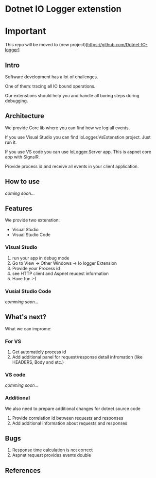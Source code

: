 # Dotnet IO Logger extenstion

# Important

This repo will be moved to (new project)[https://github.com/Dotnet-IO-logger]

## Intro

Software development has a lot of challenges. 

One of them: tracing all IO bound operations. 

Our extenstions should help you and handle all boring steps during debugging.

## Architecture

We provide Core lib where you can find how we log all events. 

If you use Visual Studio you can find IoLogger.VsExtenstion project. Just run it.

If you use VS code you can use IoLogger.Server app. This is aspnet core app with SignalR.

Provide process id and receive all events in your client application.

## How to use

*coming soon...*

## Features

We provide two extenstion:

* Visual Studio
* Visual Studio Code

### Visual Studio

1. run your app in debug mode
2. Go to View -> Other Windows -> Io logger Extension
3. Provide your Process id
4. see HTTP client and Aspnet reuqest information
5. Have fun :-)

### Vusial Studio Code

*comming soon...*

## What's next?

What we can improme:

### For VS

1. Get automaticly process id 
2. Add additional panel for request/response detail infromation (like HEADERS, Body and etc.)

### VS code

*comming soon...*

### Additional

We also need to prepare additional changes for dotnet source code

1. Provide correlation id between requests and responses
2. Add additional information about requests and responses

## Bugs

1. Response time calculation is not correct
2. Aspnet request provides events double 

## References
